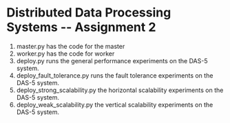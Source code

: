 # Distributed Data Processing Systems -- Assignment 2


1. master.py has the code for the master
2. worker.py has the code for worker
3. deploy.py runs the general performance experiments on the DAS-5 system.
4. deploy_fault_tolerance.py runs the fault tolerance experiments on the DAS-5 system.
5. deploy_strong_scalability.py the horizontal scalability experiments on the DAS-5 system.
6. deploy_weak_scalability.py the vertical scalability experiments on the DAS-5 system.
